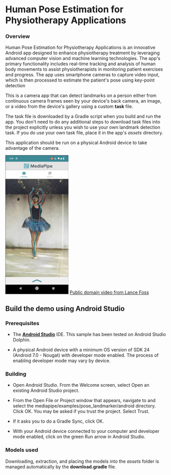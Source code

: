 # Human Pose Estimation for Physiotherapy Applications 

### Overview

Human Pose Estimation for Physiotherapy Applications is an innovative Android app designed to enhance physiotherapy treatment by leveraging advanced computer vision and machine learning technologies. The app's primary functionality includes real-time tracking and analysis of human body movements to assist physiotherapists in monitoring patient exercises and progress. The app uses smartphone cameras to capture video input, which is then processed to estimate the patient's pose using key-point detection

This is a camera app that can detect landmarks on a person either from continuous camera frames seen by your device's back camera, an image, or a video from the device's gallery using a custom **task** file.

The task file is downloaded by a Gradle script when you build and run the app. You don't need to do any additional steps to download task files into the project explicitly unless you wish to use your own landmark detection task. If you do use your own task file, place it in the app's *assets* directory.

This application should be run on a physical Android device to take advantage of the camera.

![Pose Landmarker Demo](pose_landmarker.png?raw=true "Pose Landmarker Demo")
[Public domain video from Lance Foss](https://www.youtube.com/watch?v=KALIKOd1pbA)

## Build the demo using Android Studio

### Prerequisites

*   The **[Android Studio](https://developer.android.com/studio/index.html)** IDE. This sample has been tested on Android Studio Dolphin.

*   A physical Android device with a minimum OS version of SDK 24 (Android 7.0 -
    Nougat) with developer mode enabled. The process of enabling developer mode
    may vary by device.

### Building

*   Open Android Studio. From the Welcome screen, select Open an existing
    Android Studio project.

*   From the Open File or Project window that appears, navigate to and select
    the mediapipe/examples/pose_landmarker/android directory. Click OK. You may
    be asked if you trust the project. Select Trust.

*   If it asks you to do a Gradle Sync, click OK.

*   With your Android device connected to your computer and developer mode
    enabled, click on the green Run arrow in Android Studio.

### Models used

Downloading, extraction, and placing the models into the *assets* folder is
managed automatically by the **download.gradle** file.
